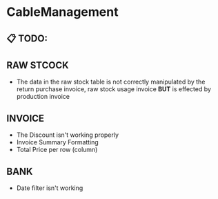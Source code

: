 # CableManagement


## 📋 TODO: 

## RAW STCOCK
- The data in the raw stock table is not correctly manipulated by the return purchase invoice, raw stock usage invoice
 **BUT** is effected by production invoice



 ## INVOICE

- The Discount isn't working properly
- Invoice Summary Formatting
- Total Price per row (column)

## BANK

- Date filter isn't working

